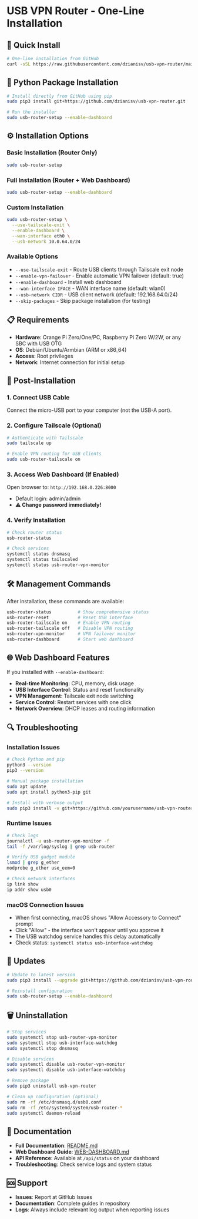 # USB VPN Router - One-Line Installation

## 🚀 Quick Install

```bash
# One-line installation from GitHub
curl -sSL https://raw.githubusercontent.com/dzianisv/usb-vpn-router/main/install.sh | sudo bash
```

## 🐍 Python Package Installation

```bash
# Install directly from GitHub using pip
sudo pip3 install git+https://github.com/dzianisv/usb-vpn-router.git

# Run the installer
sudo usb-router-setup --enable-dashboard
```

## ⚙️ Installation Options

### Basic Installation (Router Only)
```bash
sudo usb-router-setup
```

### Full Installation (Router + Web Dashboard)
```bash
sudo usb-router-setup --enable-dashboard
```

### Custom Installation
```bash
sudo usb-router-setup \
  --use-tailscale-exit \
  --enable-dashboard \
  --wan-interface eth0 \
  --usb-network 10.0.64.0/24
```

### Available Options
- `--use-tailscale-exit` - Route USB clients through Tailscale exit node
- `--enable-vpn-failover` - Enable automatic VPN failover (default: true)
- `--enable-dashboard` - Install web dashboard
- `--wan-interface IFACE` - WAN interface name (default: wlan0)
- `--usb-network CIDR` - USB client network (default: 192.168.64.0/24)
- `--skip-packages` - Skip package installation (for testing)

## 📋 Requirements

- **Hardware**: Orange Pi Zero/One/PC, Raspberry Pi Zero W/2W, or any SBC with USB OTG
- **OS**: Debian/Ubuntu/Armbian (ARM or x86_64)
- **Access**: Root privileges
- **Network**: Internet connection for initial setup

## 🔧 Post-Installation

### 1. Connect USB Cable
Connect the micro-USB port to your computer (not the USB-A port).

### 2. Configure Tailscale (Optional)
```bash
# Authenticate with Tailscale
sudo tailscale up

# Enable VPN routing for USB clients
sudo usb-router-tailscale on
```

### 3. Access Web Dashboard (If Enabled)
Open browser to: `http://192.168.0.226:8000`
- Default login: admin/admin
- **⚠️ Change password immediately!**

### 4. Verify Installation
```bash
# Check router status
usb-router-status

# Check services
systemctl status dnsmasq
systemctl status tailscaled
systemctl status usb-router-vpn-monitor
```

## 🛠️ Management Commands

After installation, these commands are available:

```bash
usb-router-status          # Show comprehensive status
usb-router-reset           # Reset USB interface
usb-router-tailscale on    # Enable VPN routing
usb-router-tailscale off   # Disable VPN routing
usb-router-vpn-monitor     # VPN failover monitor
usb-router-dashboard       # Start web dashboard
```

## 🌐 Web Dashboard Features

If you installed with `--enable-dashboard`:

- **Real-time Monitoring**: CPU, memory, disk usage
- **USB Interface Control**: Status and reset functionality
- **VPN Management**: Tailscale exit node switching
- **Service Control**: Restart services with one click
- **Network Overview**: DHCP leases and routing information

## 🔍 Troubleshooting

### Installation Issues
```bash
# Check Python and pip
python3 --version
pip3 --version

# Manual package installation
sudo apt update
sudo apt install python3-pip git

# Install with verbose output
sudo pip3 install -v git+https://github.com/yourusername/usb-vpn-router.git
```

### Runtime Issues
```bash
# Check logs
journalctl -u usb-router-vpn-monitor -f
tail -f /var/log/syslog | grep usb-router

# Verify USB gadget module
lsmod | grep g_ether
modprobe g_ether use_eem=0

# Check network interfaces
ip link show
ip addr show usb0
```

### macOS Connection Issues
- When first connecting, macOS shows "Allow Accessory to Connect" prompt
- Click "Allow" - the interface won't appear until you approve it
- The USB watchdog service handles this delay automatically
- Check status: `systemctl status usb-interface-watchdog`

## 🔄 Updates

```bash
# Update to latest version
sudo pip3 install --upgrade git+https://github.com/dzianisv/usb-vpn-router.git

# Reinstall configuration
sudo usb-router-setup --enable-dashboard
```

## 🗑️ Uninstallation

```bash
# Stop services
sudo systemctl stop usb-router-vpn-monitor
sudo systemctl stop usb-interface-watchdog
sudo systemctl stop dnsmasq

# Disable services
sudo systemctl disable usb-router-vpn-monitor
sudo systemctl disable usb-interface-watchdog

# Remove package
sudo pip3 uninstall usb-vpn-router

# Clean up configuration (optional)
sudo rm -rf /etc/dnsmasq.d/usb0.conf
sudo rm -rf /etc/systemd/system/usb-router-*
sudo systemctl daemon-reload
```

## 📖 Documentation

- **Full Documentation**: [README.md](README.md)
- **Web Dashboard Guide**: [WEB-DASHBOARD.md](WEB-DASHBOARD.md)
- **API Reference**: Available at `/api/status` on your dashboard
- **Troubleshooting**: Check service logs and system status

## 🆘 Support

- **Issues**: Report at GitHub Issues
- **Documentation**: Complete guides in repository
- **Logs**: Always include relevant log output when reporting issues